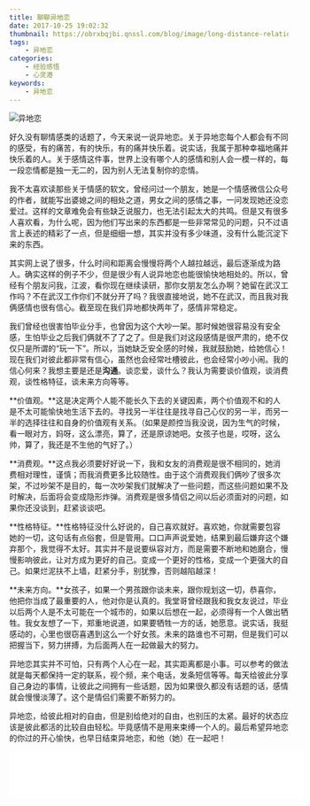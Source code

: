 ```yaml
---
title: 聊聊异地恋
date: 2017-10-25 19:02:32
thumbnail: https://obrxbqjbi.qnssl.com/blog/image/long-distance-relationship.jpeg
tags:
	- 异地恋
categories:
	- 经验感悟
	- 心灵港
keywords:
	- 异地恋
---
```

![异地恋](https://obrxbqjbi.qnssl.com/blog/image/long-distance-relationship.jpeg)

好久没有聊情感类的话题了，今天来说一说异地恋。关于异地恋每个人都会有不同的感受，有的痛苦，有的快乐，有的痛并快乐着。说实话，我属于那种幸福地痛并快乐着的人。关于感情这件事，世界上没有哪个人的感情和别人会一模一样的，每一段恋情都是独一无二的，因为别人无法复制你的恋情。

我不太喜欢读那些关于情感的软文，曾经问过一个朋友，她是一个情感微信公众号的作者，就能写出婆媳之间的相处之道，男女之间的感情之事，一问发现她还没恋爱过。这样的文章难免会有些缺乏说服力，也无法引起太大的共鸣。但是又有很多人喜欢看，为什么呢，因为他们写出来的东西都是一些非常常见的问题，只不过语言上表述的精彩了一点，但是细细一想，其实并没有多少味道，没有什么能沉淀下来的东西。

其实网上说了很多，什么时间和距离会慢慢将两个人越拉越远，最后逐渐成为路人。确实这样的例子不少，但是很少有人说异地恋也能很愉快地相处的。所以，曾经有个朋友问我，江波，看你现在继续读研，那你女朋友怎么办啊？她留在武汉工作吗？不在武汉工作你们不就分开了吗？我很直接地说，她不在武汉，而且我对我俩感情也很有信心。截至现在我们异地都快两年了，感情非常稳定。

我们曾经也很害怕毕业分手，也曾因为这个大吵一架。那时候她很容易没有安全感，生怕毕业之后我们俩就不了了之了。但是我们对这段感情是很严肃的，绝不仅仅只是所谓的“玩一下”。所以，当她缺乏安全感的时候，我就鼓励她，给她信心！现在我们对彼此都非常有信心，虽然也会经常吐槽彼此，也会经常小吵小闹。我的信心何来？我想主要是还是**沟通**。谈恋爱，谈什么？我认为需要谈价值观，谈消费观，谈性格特征，谈未来方向等等。

**价值观。**这是决定两个人能不能长久下去的关键因素，两个价值观不和的人是不太可能愉快地生活下去的。寻找另一半往往是找寻自己心仪的另一半，而另一半的选择往往和自身的价值观有关系。（如果是颜控当我没说，因为生气的时候，看一眼对方，妈呀，这么漂亮，算了，还是原谅她吧。女孩子也是，哎呀，这么帅，算了，我还是不生他的气好了。）

**消费观。**这点我必须要好好说一下，我和女友的消费观是很不相同的，她消费相对理性，谨慎；而我消费更多比较随性。由于这个消费观我们俩吵了很多次架，不过吵架不是目的，每一次吵架我们就解决了一些问题，而这些问题如果不及时解决，后面将会变成隐形炸弹。消费观是很多情侣之间以后必须面对的问题，如果你还没谈到，赶紧谈谈吧。

**性格特征。**性格特征没什么好说的，自己喜欢就好。喜欢她，你就需要包容她的一切，这句话有点俗套，但是管用。口口声声说爱她，结果到最后嫌弃这个嫌弃那个，我觉得不太好。其实并不是说要纵容对方，而是需要不断地和她磨合，慢慢影响彼此，让对方成为更好的自己。变成一个更好的性格，变成一个更强大的自己。如果烂泥扶不上墙，赶紧分手，别犹豫，否则越陷越深！

**未来方向。**女孩子，如果一个男孩跟你谈未来，跟你规划这一切，恭喜你，他把你当成了最重要的人，他对你是认真的。我堂哥曾经跟我和我女友说过，毕业以后两个人是不太可能在一个城市的，如果以后想在一起，必须得有一个人做出牺牲。我女友想了一下，郑重地说道，如果要牺牲一方的话，她愿意。说实话，我挺感动的，心里也很窃喜遇到这么一个好女孩。未来的路谁也不可期，但是我们可以把握当下，努力拼搏，为后面两人在一起做最大的努力。

异地恋其实并不可怕，只有两个人心在一起，其实距离都是小事。可以参考的做法就是每天都保持一定的联系，视个频，来个电话，发条短信等等。每天给彼此分享自己身边的事情，让彼此之间拥有一些话题，因为如果很久都没有话题的话，感情就会慢慢淡薄了。这个是情侣们需要不断努力的。

异地恋，给彼此相对的自由，但是别给绝对的自由，也别压的太紧。最好的状态应该是彼此都活的比较自由轻松。毕竟感情不是用来束缚一个人的。最后希望异地恋的你过的开心愉快，也早日结束异地恋，和他（她）在一起吧！

<iframe frameborder="no" border="0" marginwidth="0" marginheight="0" width=530 height=86 src="//music.163.com/outchain/player?type=2&id=5267243&auto=0&height=66"></iframe>